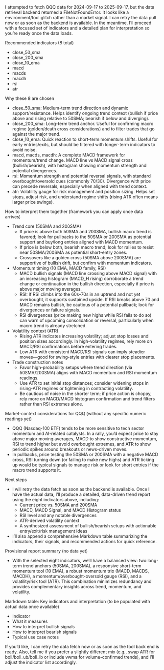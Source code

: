 I attempted to fetch QQQ data for 2024-09-17 to 2025-09-17, but the data retrieval backend returned a FileNotFoundError. It looks like a environment/tool glitch rather than a market signal. I can retry the data pull now or as soon as the backend is available. In the meantime, I’ll proceed with a focused set of indicators and a detailed plan for interpretation so you’re ready once the data loads.

Recommended indicators (8 total)
- close_50_sma
- close_200_sma
- close_10_ema
- macd
- macds
- macdh
- rsi
- atr

Why these 8 are chosen
- close_50_sma: Medium-term trend direction and dynamic support/resistance. Helps identify ongoing trend context (bullish if price above and rising relative to 50SMA; bearish if below and diverging).
- close_200_sma: Long-term trend anchor. Useful for confirming macro regime (golden/death cross considerations) and to filter trades that go against the major trend.
- close_10_ema: Quick reaction to short-term momentum shifts. Useful for early entries/exits, but should be filtered with longer-term indicators to avoid noise.
- macd, macds, macdh: A complete MACD framework for momentum/trend change. MACD line vs MACD signal cross (bullish/bearish), with histogram showing momentum strength and potential divergences.
- rsi: Momentum strength and potential reversal signals, with standard overbought/oversold cues (commonly 70/30). Divergence with price can precede reversals, especially when aligned with trend context.
- atr: Volatility gauge for risk management and position sizing. Helps set stops, adjust risk, and understand regime shifts (rising ATR often means larger price swings).

How to interpret them together (framework you can apply once data arrives)
- Trend core (50SMA and 200SMA)
  - If price is above both 50SMA and 200SMA, bullish macro trend is favored; look for pullbacks to the 50SMA or 200SMA as potential support and buy/long entries aligned with MACD momentum.
  - If price is below both, bearish macro trend; look for rallies to resist near 50SMA/200SMA as potential short-entry zones.
  - Crossovers like a golden cross (50SMA above 200SMA) are supportive of bullish drift, but confirm with momentum indicators.
- Momentum timing (10 EMA, MACD family, RSI)
  - MACD bullish signals (MACD line crossing above MACD signal) with an increasing histogram (MACD_H rising) corroborate a trend change or continuation in the bullish direction, especially if price is above major moving averages.
  - RSI: If RSI climbs into the 60s–70s in an uptrend and not yet overbought, it supports sustained upside. If RSI breaks above 70 and MACD remains bullish, be cautious of a potential pullback; look for divergences or failure signals.
  - RSI divergences (price making new highs while RSI fails to do so) can warn of upcoming consolidation or reversal, particularly when macro trend is already stretched.
- Volatility context (ATR)
  - Rising ATR indicates increasing volatility; adjust stop losses and position sizes accordingly. In high-volatility regimes, rely more on MACD/RSI confirmations before entering trades.
  - Low ATR with consistent MACD/RSI signals can imply steadier moves—good for swing-style entries with clearer stop placements.
- Trade construction notes
  - Favor high-probability setups where trend direction (via 50SMA/200SMA) aligns with MACD momentum and RSI momentum readings.
  - Use ATR to set initial stop distances; consider widening stops in rising-ATR regimes or tightening in contracting volatility.
  - Be cautious of noise in the shorter term; if price action is choppy, rely more on MACD/MACD histogram confirmation and trend filters rather than RSI extremes alone.

Market-context considerations for QQQ (without any specific numeric readings yet)
- QQQ (Nasdaq-100 ETF) tends to be more sensitive to tech sector momentum and AI-related catalysts. In a rally, you’d expect price to stay above major moving averages, MACD to show constructive momentum, RSI to trend higher but avoid overbought extremes, and ATR to show periodic spikes around breakouts or news-driven moves.
- In pullbacks, price testing the 50SMA or 200SMA with a negative MACD cross, RSI turning down (or failing to make new highs) and ATR ticking up would be typical signals to manage risk or look for short entries if the macro trend supports it.

Next steps
- I will retry the data fetch as soon as the backend is available. Once I have the actual data, I’ll produce a detailed, data-driven trend report using the eight indicators above, including:
  - Current price vs. 50SMA and 200SMA
  - MACD, MACD Signal, and MACD Histogram status
  - RSI level and any notable divergences
  - ATR-derived volatility context
  - A synthesized assessment of bullish/bearish setups with actionable entry/exit/risk management ideas
- I’ll also append a comprehensive Markdown table summarizing the indicators, their signals, and recommended actions for quick reference.

Provisional report summary (no data yet)
- With the selected eight indicators, we’ll have a balanced view: two long-term trend anchors (50SMA, 200SMA), a responsive short-term momentum tool (10 EMA), a robust momentum trio (MACD, MACDS, MACDH), a momentum/overbought-oversold gauge (RSI), and a volatility/risk tool (ATR). This combination minimizes redundancy and provides complementary insights across trend, momentum, and volatility.

Markdown table: Key indicators and interpretation (to be populated with actual data once available)

- Indicator
- What it measures
- How to interpret bullish signals
- How to interpret bearish signals
- Typical use case notes

If you’d like, I can retry the data fetch now or as soon as the tool back end is ready. Also, tell me if you prefer a slightly different mix (e.g., swap ATR for boll/boll_ub/boll_lb or include vwma for volume-confirmed trends), and I’ll adjust the indicator list accordingly.